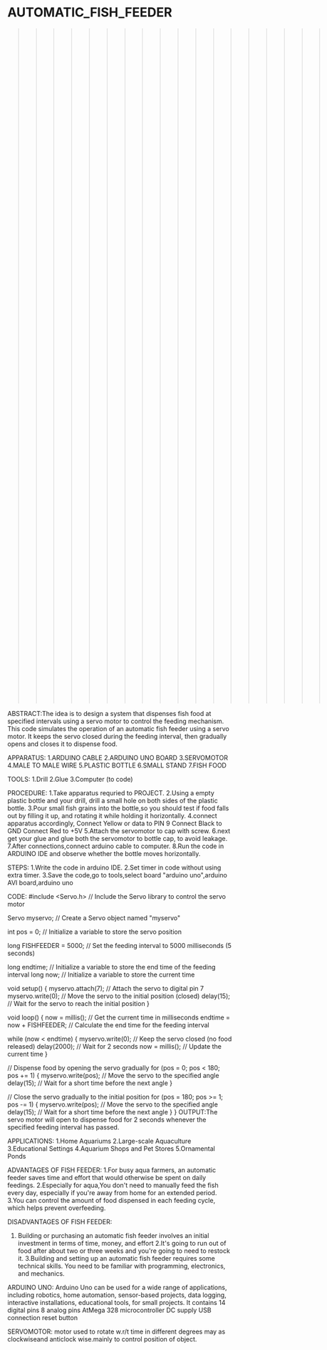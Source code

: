 # AUTOMATIC_FISH_FEEDER
>>>>>>>>>>>>>>>>>>>>>>>>>>>>>>>TITLE OF PROJECT: AUTOMATIC FISH FEEDER USING SERVOMOTOR>>>>>>>>>>>>>>>>>>>>>>>>>>>>>>>>>>>>>>>>

ABSTRACT:The idea is to design a system that dispenses fish food at specified intervals using a servo motor to control the feeding mechanism.
This code simulates the operation of an automatic fish feeder using a servo motor. It keeps the servo closed during the feeding interval, 
then gradually opens and closes it to dispense food. 

APPARATUS:
1.ARDUINO CABLE
2.ARDUINO UNO BOARD
3.SERVOMOTOR
4.MALE TO MALE WIRE
5.PLASTIC BOTTLE
6.SMALL STAND
7.FISH FOOD

TOOLS:
1.Drill
2.Glue 
3.Computer (to code)

PROCEDURE:
1.Take apparatus requried to PROJECT.
2.Using a empty plastic bottle and your drill, drill a small hole on both sides of the plastic bottle.
3.Pour small fish grains into the bottle,so you should test if food falls out by filling it up, and rotating it while holding it horizontally.
4.connect apparatus accordingly,
  Connect Yellow or data to PIN 9
  Connect Black to GND
  Connect Red to +5V
5.Attach the servomotor to cap with screw.
6.next get your  glue  and glue both the servomotor to  bottle cap, to avoid leakage.
7.After connections,connect arduino cable to computer.
8.Run the code in ARDUINO IDE and observe whether the bottle moves horizontally.

STEPS:
1.Write the code in arduino IDE.
2.Set timer in code without using extra timer.
3.Save the code,go to tools,select board "arduino uno",arduino AVI board,arduino uno

CODE:
#include <Servo.h>  // Include the Servo library to control the servo motor

Servo myservo;  // Create a Servo object named "myservo"

int pos = 0;  // Initialize a variable to store the servo position

long FISHFEEDER = 5000; // Set the feeding interval to 5000 milliseconds (5 seconds)

long endtime;  // Initialize a variable to store the end time of the feeding interval
long now;      // Initialize a variable to store the current time

void setup()
{
  myservo.attach(7); // Attach the servo to digital pin 7
  myservo.write(0);  // Move the servo to the initial position (closed)
  delay(15);         // Wait for the servo to reach the initial position
}

void loop()
{
  now = millis();    // Get the current time in milliseconds
  endtime = now + FISHFEEDER; // Calculate the end time for the feeding interval

  while (now < endtime)
  {
    myservo.write(0); // Keep the servo closed (no food released)
    delay(2000);      // Wait for 2 seconds
    now = millis();   // Update the current time
  }

  // Dispense food by opening the servo gradually
  for (pos = 0; pos < 180; pos += 1)
  {
    myservo.write(pos); // Move the servo to the specified angle
    delay(15);          // Wait for a short time before the next angle
  }

  // Close the servo gradually to the initial position
  for (pos = 180; pos >= 1; pos -= 1)
  {
    myservo.write(pos); // Move the servo to the specified angle
    delay(15);          // Wait for a short time before the next angle
  }
}
OUTPUT:The servo motor will open to dispense food for 2 seconds whenever the specified feeding interval has passed. 

APPLICATIONS:
1.Home Aquariums
2.Large-scale Aquaculture
3.Educational Settings
4.Aquarium Shops and Pet Stores
5.Ornamental Ponds

ADVANTAGES OF FISH FEEDER:
1.For busy aqua farmers, an automatic feeder saves time and effort that would otherwise be spent on daily feedings.
2.Especially for aqua,You don't need to manually feed the fish every day, especially if you're away from home for an extended period. 
3.You can control the amount of food dispensed in each feeding cycle, which helps prevent overfeeding. 

DISADVANTAGES OF FISH FEEDER:
1. Building or purchasing an automatic fish feeder involves an initial investment in terms of time, money, and effort
2.It's going to run out of food after about two or three weeks and you're going to need to restock it.
3.Building and setting up an automatic fish feeder requires some technical skills. You need to be familiar with programming, electronics, and mechanics.


ARDUINO UNO:
Arduino Uno can be used for a wide range of applications, including robotics, home automation, sensor-based projects, data logging, interactive installations, 
educational tools, for small projects.
It contains 
14 digital pins
8 analog pins
AtMega 328 microcontroller
DC supply
USB connection
reset button

SERVOMOTOR:
motor used to rotate w.r/t time in different degrees may as clockwiseand anticlock wise.mainly to control position of object.
